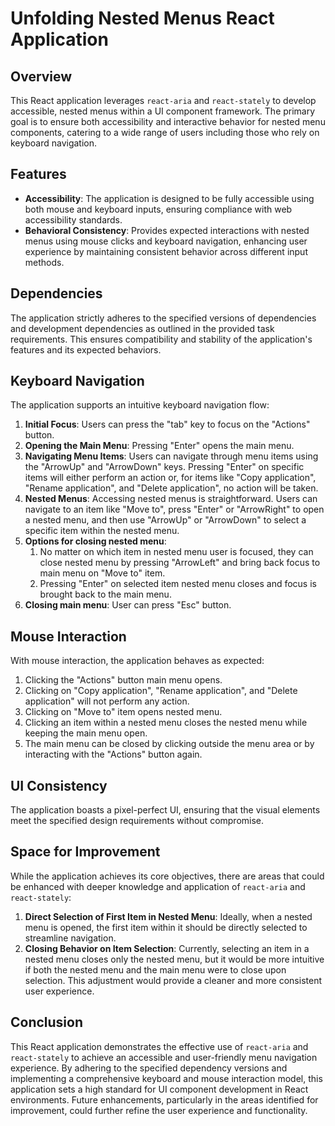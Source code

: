# Unfolding Nested Menus React Application

## Overview

This React application leverages `react-aria` and `react-stately` to develop accessible, nested menus within a UI component framework. The primary goal is to ensure both accessibility and interactive behavior for nested menu components, catering to a wide range of users including those who rely on keyboard navigation.

## Features

- **Accessibility**: The application is designed to be fully accessible using both mouse and keyboard inputs, ensuring compliance with web accessibility standards.
- **Behavioral Consistency**: Provides expected interactions with nested menus using mouse clicks and keyboard navigation, enhancing user experience by maintaining consistent behavior across different input methods.

## Dependencies

The application strictly adheres to the specified versions of dependencies and development dependencies as outlined in the provided task requirements. This ensures compatibility and stability of the application's features and its expected behaviors.

## Keyboard Navigation

The application supports an intuitive keyboard navigation flow:

1. **Initial Focus**: Users can press the "tab" key to focus on the "Actions" button.
2. **Opening the Main Menu**: Pressing "Enter" opens the main menu.
3. **Navigating Menu Items**: Users can navigate through menu items using the "ArrowUp" and "ArrowDown" keys. Pressing "Enter" on specific items will either perform an action or, for items like "Copy application", "Rename application", and "Delete application", no action will be taken.
4. **Nested Menus**: Accessing nested menus is straightforward. Users can navigate to an item like "Move to", press "Enter" or "ArrowRight" to open a nested menu, and then use "ArrowUp" or "ArrowDown" to select a specific item within the nested menu.
5. **Options for closing nested menu**:
   1. No matter on which item in nested menu user is focused, they can close nested menu by pressing "ArrowLeft" and bring back focus to main menu on "Move to" item.
   2. Pressing "Enter" on selected item nested menu closes and focus is brought back to the main menu.
6. **Closing main menu**: User can press "Esc" button.

## Mouse Interaction

With mouse interaction, the application behaves as expected:

1. Clicking the "Actions" button main menu opens.
2. Clicking on "Copy application", "Rename application", and "Delete application" will not perform any action.
3. Clicking on "Move to" item opens nested menu.
4. Clicking an item within a nested menu closes the nested menu while keeping the main menu open.
5. The main menu can be closed by clicking outside the menu area or by interacting with the "Actions" button again.

## UI Consistency

The application boasts a pixel-perfect UI, ensuring that the visual elements meet the specified design requirements without compromise.

## Space for Improvement

While the application achieves its core objectives, there are areas that could be enhanced with deeper knowledge and application of `react-aria` and `react-stately`:

1. **Direct Selection of First Item in Nested Menu**: Ideally, when a nested menu is opened, the first item within it should be directly selected to streamline navigation.
2. **Closing Behavior on Item Selection**: Currently, selecting an item in a nested menu closes only the nested menu, but it would be more intuitive if both the nested menu and the main menu were to close upon selection. This adjustment would provide a cleaner and more consistent user experience.

## Conclusion

This React application demonstrates the effective use of `react-aria` and `react-stately` to achieve an accessible and user-friendly menu navigation experience. By adhering to the specified dependency versions and implementing a comprehensive keyboard and mouse interaction model, this application sets a high standard for UI component development in React environments. Future enhancements, particularly in the areas identified for improvement, could further refine the user experience and functionality.
